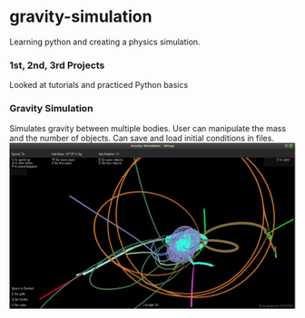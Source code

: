 # gravity-simulation
Learning python and creating a physics simulation.

### 1st, 2nd, 3rd Projects
Looked at tutorials and practiced Python basics

### Gravity Simulation
Simulates gravity between multiple bodies. User can manipulate the mass and the number of objects. Can save and load initial conditions in files. 
![Simulation Image](https://raw.githubusercontent.com/hidoya/ap-physics-simulation/master/screenshot/grav-sim-screenshot.png)
